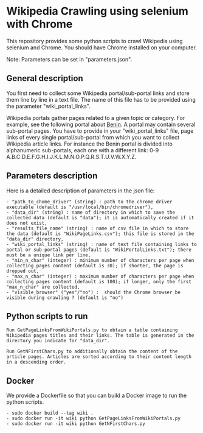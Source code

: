 # Wikipedia Crawling using selenium with Chrome

This repository provides some python scripts to crawl Wikipedia using selenium and Chrome. You should have Chrome installed on your computer.

Note: Parameters can be set in "parameters.json".


## General description

You first need to collect some Wikipedia portal/sub-portal links and store them line by line in a text file. The name of this file has to be provided using the parameter "wiki_portal_links".

Wikipedia portals gather pages related to a given topic or category.
For example, see the following portal about [Benin](https://fr.wikipedia.org/wiki/Cat%C3%A9gorie:Portail:B%C3%A9nin/Articles_li%C3%A9s).
A portal may contain several sub-portal pages. You have to provide in your "wiki_portal_links" file, page links of every single portal/sub-portal from which you want to collect Wikipedia article links.
For instance the Benin portal is divided into alphanumeric sub-portals, each one with a different link: 0-9 A.B.C.D.E.F.G.H.I.J.K.L.M.N.O.P.Q.R.S.T.U.V.W.X.Y.Z.


## Parameters description

Here is a detailed description of parameters in the json file:

	- "path_to_chome_driver" (string) : path to the chrome driver executable (default is "/usr/local/bin/chromedriver"),
	- "data_dir" (string) : name of directory in which to save the collected data (default is "data"); it is automatically created if it does not exist,
	- "results_file_name" (string) : name of csv file in which to store the data (default is "WikiPageLinks.csv"); this file is stored in the "data_dir" directory,
	- "wiki_portal_links" (string) : name of text file containing links to portal or sub-portal pages (default is "WikiPortalLinks.txt"); there must be a unique link per line,
	- "min_n_char" (integer) : minimum number of characters per page when collecting pages content (default is 30); if shorter, the page is dropped out,
	- "max_n_char" (integer) : maximum number of characters per page when collecting pages content (default is 100); if longer, only the first "max_n_char" are collected,
	- "visible_browser" ("yes"/"no") :  should the Chrome browser be visible during crawling ? (default is "no")


## Python scripts to run

	Run GetPageLinksFromWikiPortals.py to obtain a table containing Wikipedia pages titles and their links. The table is generated in the directory you indicate for "data_dir".

	Run GetNFirstChars.py to additionally obtain the content of the article pages. Articles are sorted according to their content length in a descending order.


## Docker

We provide a Dockerfile so that you can build a Docker image to run the python scripts.

	- sudo docker build --tag wiki .
	- sudo docker run -it wiki python GetPageLinksFromWikiPortals.py
	- sudo docker run -it wiki python GetNFirstChars.py
